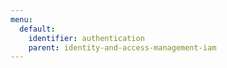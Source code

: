 ```yaml
---
menu:
  default:
    identifier: authentication
    parent: identity-and-access-management-iam
---
```


